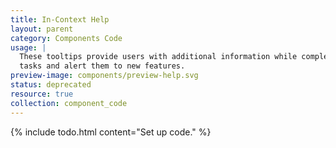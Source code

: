 ```yaml
---
title: In-Context Help
layout: parent
category: Components Code
usage: |
  These tooltips provide users with additional information while completing
  tasks and alert them to new features.
preview-image: components/preview-help.svg
status: deprecated
resource: true
collection: component_code
---
```


{% include todo.html content="Set up code." %}
